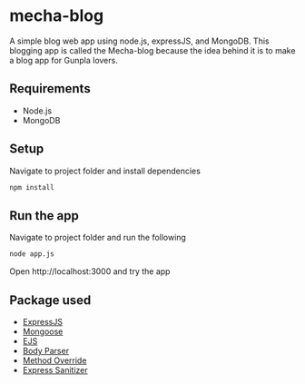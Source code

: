 # mecha-blog
A simple blog web app using node.js, expressJS, and MongoDB. This blogging app is called the Mecha-blog because the idea behind it is to make a blog app for Gunpla lovers.

## Requirements
* Node.js
* MongoDB

## Setup
Navigate to project folder and install dependencies

```bash
npm install
```

## Run the app
Navigate to project folder and run the following
```bash
node app.js
```
Open http://localhost:3000 and try the app

## Package used
- [ExpressJS](https://expressjs.com/)
- [Mongoose](https://mongoosejs.com/)
- [EJS](https://ejs.co/)
- [Body Parser](https://www.npmjs.com/package/body-parser)
- [Method Override](https://www.npmjs.com/package/method-override)
- [Express Sanitizer](https://www.npmjs.com/package/express-sanitizer)